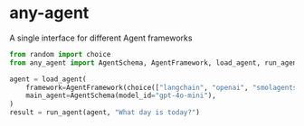 # any-agent

A single interface for different Agent frameworks


```py
from random import choice
from any_agent import AgentSchema, AgentFramework, load_agent, run_agent

agent = load_agent(
    framework=AgentFramework(choice(["langchain", "openai", "smolagents"]))
    main_agent=AgentSchema(model_id="gpt-4o-mini"),
)
result = run_agent(agent, "What day is today?")
```
